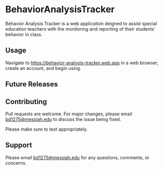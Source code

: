 # BehaviorAnalysisTracker

Behavior Analysis Tracker is a web application deigned to assist special education teachers with the monitoring and reporting of their students' behavior in class.

## Usage

Navigate to https://behavior-analysis-tracker.web.app in a web browser, create an account, and begin using.


## Future Releases

## Contributing
Pull requests are welcome. For major changes, please email bd1275@messiah.edu to discuss the issue being fixed.

Please make sure to test appropriately.


## Support
Please email bd1275@messiah.edu for any questions, comments, or concerns.


